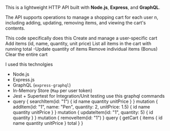 This is a lightweight HTTP API built with **Node.js**, **Express**, and **GraphQL**.

The API supports operations to manage a shopping cart for each user n, including adding, updating, removing items, and viewing the cart's contents.


This code specifically does this
Create and manage a user-specific cart
Add items (id, name, quantity, unit price)
List all items in the cart with running total
-Update quantity of items
Remove individual items
(Bonus) Clear the entire cart

I used this technolgies
- Node.js
- Express.js
- GraphQL (`express-graphql`)
- In-Memory Store (`Map` per user token)
- Jest + Supertest for Integration/Unit testing
use this graphql commands
- query {
  searchItem(id: "1") {
    id
    name
    quantity
    unitPrice
  }
}
mutation {
  addItem(id: "1", name: "Pen", quantity: 2, unitPrice: 1.5) {
    id
    name
    quantity
    unitPrice
  }
}
mutation {
  updateItem(id: "1", quantity: 5) {
    id
    quantity
  }
}
mutation {
  removeItem(id: "1")
}
query {
  getCart {
    items {
      id
      name
      quantity
      unitPrice
    }
    total
  }
}
